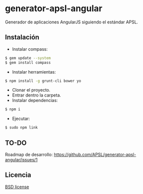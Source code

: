 # generator-apsl-angular

Generador de aplicaciones AngularJS siguiendo el estándar APSL.

## Instalación

- Instalar compass:
```bash
$ gem update --system
$ gem install compass
```
- Instalar herramientas:
```bash
$ npm install -g grunt-cli bower yo
```
- Clonar el proyecto.
- Entrar dentro la carpeta.
- Instalar dependencias:
```bash
$ npm i
```
- Ejecutar:
```bash
$ sudo npm link
```

## TO-DO

Roadmap de desarrollo: https://github.com/APSL/generator-apsl-angular/issues/1

## Licencia

[BSD license](http://opensource.org/licenses/bsd-license.php)
